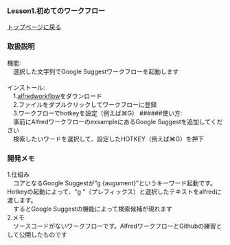 ### <font size=3>Lesson1.初めてのワークフロー</font><br>
[トップページに戻る](https://kitanotamotsu.github.io/)
### <font size=3>取扱説明</font>
機能:
<br>　選択した文字列でGoogle Suggestワークフローを起動します
<br><br>インストール:
<br>　1.[alfredworkflow](https://github.com/KitanoTamotsu/googlesuggest/files/6721029/google.suggest.by.selected.text.alfredworkflow.zip)をダウンロード 
<br>　2.ファイルをダブルクリックしてワークフローに登録
<br>　3.ワークフローでhotkeyを設定（例えば⌘G）
######使い方:
<br>　事前にAlfredワークフローのexsampleにあるGoogle Suggestを追加してください
<br>　検索したいワードを選択して、設定したHOTKEY（例えば⌘G）を押下
<br>
### <font size=3>開発メモ</font>
1.仕組み
<br>　コアとなるGoogle Suggestが”g {augument}”というキーワード起動です。Hotkeyの起動によって、"g "（プレフィックス）と選択したテキストをalfredに渡します。
<br>　するとGoogle Suggestの機能によって検索候補が現れます
<br>2.メモ
<br>　ソースコードがないワークフローです。AlfredワークフローとGithubの練習として公開したものです

